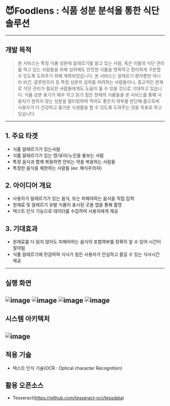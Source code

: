 # 😈Foodlens : 식품 성분 분석을 통한 식단 솔루션
-------
## 개발 목적
>본 서비스는 특정 식품 성분에 알레르기를 앓고 있는 사람, 혹은 이들의 식단 관리를 하고 있는 사람들을 위해 섭취해도 안전한 식품을 명확하고 편리하게 구분할 수 있도록 도와주기 위해 계획되었습니다. 본 서비스는 알레르기 환자뿐만 아니라 비건, 글루텐프리 등 특정 성분의 섭취를 꺼려하는 사람들이나, 종교적인 문제로 식단 관리가 필요한 사람들에게도 도움이 될 수 있을 것으로 기대하고 있습니다. 식품 성분 표기가 매우 작고 읽기 힘든 현재의 식품들을 본 서비스를 통해 사용자가 원하지 않는 성분을 필터링하여 먹어도 좋은지 여부를 판단해 줌으로써 사용자가 더 건강하고 즐거운 식생활을 할 수 있도록 도와주는 것을 목표로 하고 있습니다.
-------
## 1. 주요 타겟
  * 식품 알레르기가 있는사람
  * 식품 알레르기가 있는 영/유아/노인을 돌보는 사람
  * 특정 음식과 함께 복용하면 안되는 약을 복용하는 사람들
  * 특정한 음식을 제한하는 사람들 (ex: 채식주의자)
## 2. 아이디어 개요
  * 사용자가 알레르기가 있는 음식, 또는 피해야하는 음식을 직접 입력
  * 원재료 및 알레르기 유발 식품이 표시된 곳을 앱을 통해 촬영
  * 텍스트 인식 기능으로 데이터를 수집하여 사용자에게 제공
## 3. 기대효과
  * 원재료를 다 읽지 않아도 피해야하는 음식의 포함여부를 정확히 알 수 있어 시간이 절약됨
  * 식품 알레르기에 민감하여 식사가 힘든 사용자가 안심하고 즐길 수 있는 식사시간 제공
-------
## 실행 화면
![image](https://user-images.githubusercontent.com/75249093/157695544-f69d4897-83ed-48fe-aadb-269c995965af.png)
![image](https://user-images.githubusercontent.com/75249093/157695647-856b83e0-0aa4-4afd-a042-08f658b84a63.png)
![image](https://user-images.githubusercontent.com/75249093/157695699-59e24abb-a1b8-4b86-8cc5-a0c9a08c51e7.png)
![image](https://user-images.githubusercontent.com/75249093/157695713-cc421d22-7d9b-4b77-a846-d054fd32fd28.png)
-------
## 시스템 아키텍처
![image](https://user-images.githubusercontent.com/75249093/157696379-c80d7db5-4b6a-439f-a4e2-deb388e954f6.png)
-------
## 적용 기술
  * 텍스트 인식 기술(OCR : Optical character Recognition)
## 활용 오픈소스
  * Tesseract(https://github.com/tesseract-ocr/tessdata)
